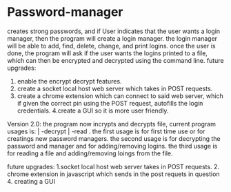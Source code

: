 # Password-manager
creates strong passwords, and if User indicates that the user wants a login manager, then the program will create a login manager. the login manager will be able to add, find, delete, change, and print logins. once the user is done, the program will ask if the user wants the logins printed to a file, which can then be encrypted and decrypted using the command line. 
future upgrades:

1. enable the encrypt decrypt features.
2. create a socket local host web server which takes in POST requests.
3. create a chrome extension which can connect to said web server, which if given the correct pin using the POST request, autofills the login credentials.
4.create a GUI so it is more user friendly.


Version 2.0:
the program now incrypts and decrypts file, current program usages is: <exe> | <exe> -decrypt <filename> | <exe> -read <filename>. the first usage is for first time use or for creatings new password managers. the second usage is for decrypting the password and manager and for adding/removing logins. the third usage is for reading a file and adding/removing loings from the file.
  
  future upgrades:
  1.socket local host web server takes in POST requests.
  2. chrome extension in javascript which sends in the post requets in question
  4. creating a GUI 
